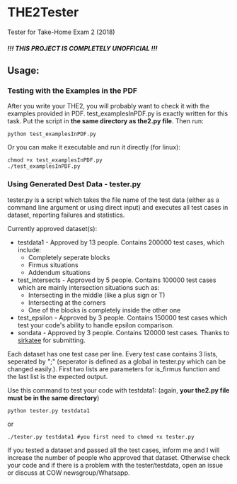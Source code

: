# THE2Tester
Tester for Take-Home Exam 2 (2018)

##### !!! THIS PROJECT IS COMPLETELY UNOFFICIAL !!!

## Usage:
### Testing with the Examples in the PDF
After you write your THE2, you will probably want to check it with the examples provided in PDF. test_examplesInPDF.py is exactly written for this task.
Put the script in **the same directory as the2.py file**. Then run:
```
python test_examplesInPDF.py 
```
Or you can make it executable and run it directly (for linux):
```
chmod +x test_examplesInPDF.py 
./test_examplesInPDF.py
```
### Using Generated Dest Data - tester.py
tester.py is a script which takes the file name of the test data (either as a command line argument or using direct input) and executes all test cases in dataset, reporting failures and statistics.

Currently approved dataset(s):
* testdata1 - Approved by 13 people. Contains 200000 test cases, which include:
  * Completely seperate blocks
  * Firmus situations
  * Addendum situations
* test_intersects - Approved by 5 people. Contains 100000 test cases which are mainly intersection situations such as:
  * Intersecting in the middle (like a plus sign or T)
  * Intersecting at the corners
  * One of the blocks is completely inside the other one
* test_epsilon - Approved by 3 people. Contains 150000 test cases which test your code's ability to handle epsilon comparison.
* sondata - Approved by 3 people. Contains 120000 test cases. Thanks to [sirkatee](https://github.com/sirkatee) for submitting.

Each dataset has one test case per line. Every test case contains 3 lists, seperated by ";" (seperator is defined as a global in tester.py which can be changed easily.). First two lists are parameters for is_firmus function and the last list is the expected output.

Use this command to test your code with testdata1: (again, **your the2.py file must be in the same directory**) 
```
python tester.py testdata1
```
or
```
./tester.py testdata1 #you first need to chmod +x tester.py 
```
If you tested a dataset and passed all the test cases, inform me and I will increase the number of people who approved that dataset.
Otherwise check your code and if there is a problem with the tester/testdata, open an issue or discuss at COW newsgroup/Whatsapp. 

